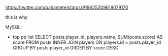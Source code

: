 https://twitter.com/bahamete/status/919625209619079170

this is why

MySQL:
- top pp list
    SELECT posts.player_id, players.name, SUM(posts.score) AS score
    FROM posts INNER JOIN players ON players.id = posts.player_id
    GROUP BY posts.player_id
    ORDER BY score DESC
